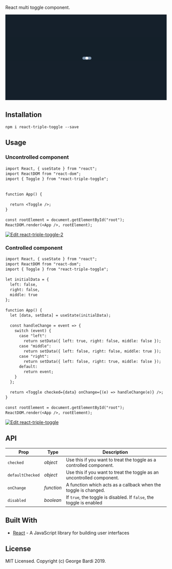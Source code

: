 React multi toggle component.

![Alt text](https://github.com/geobde/react-triple-toggle/blob/master/toggle.gif "Triple Toggle")

## Installation

```
npm i react-triple-toggle --save
```

## Usage

### Uncontrolled component

```
import React, { useState } from "react";
import ReactDOM from "react-dom";
import { Toggle } from "react-triple-toggle";


function App() {

  return <Toggle />;
}

const rootElement = document.getElementById("root");
ReactDOM.render(<App />, rootElement);

```
[![Edit react-triple-toggle-2](https://codesandbox.io/static/img/play-codesandbox.svg)](https://codesandbox.io/s/nice-brook-yzeid?fontsize=14)


### Controlled component

```
import React, { useState } from "react";
import ReactDOM from "react-dom";
import { Toggle } from "react-triple-toggle";

let initialData = {
  left: false,
  right: false,
  middle: true
};

function App() {
  let [data, setData] = useState(initialData);

  const handleChange = event => {
    switch (event) {
      case "left":
        return setData({ left: true, right: false, middle: false });
      case "middle":
        return setData({ left: false, right: false, middle: true });
      case "right":
        return setData({ left: false, right: true, middle: false });
      default:
        return event;
    }
  };

  return <Toggle checked={data} onChange={(e) => handleChange(e)} />;
}

const rootElement = document.getElementById("root");
ReactDOM.render(<App />, rootElement);

```

[![Edit react-triple-toggle](https://codesandbox.io/static/img/play-codesandbox.svg)](https://codesandbox.io/s/react-triple-toggle-zesk5?fontsize=14)



## API

| Prop              | Type       | Description |
|-------------------|------------|-------------|
| `checked`         | _object_  |  Use this if you want to treat the toggle as a controlled component. |
| `defaultChecked`  | _object_  |  Use this if you want to treat the toggle as an uncontrolled component. |
| `onChange`        | _function_ | A function which acts as a callback when the toggle is changed. |
| `disabled`        | _boolean_  | If `true`, the toggle is disabled. If `false`, the toggle is enabled |


## Built With

- [React](https://reactjs.org/) - A JavaScript library for building user interfaces

## License

MIT Licensed. Copyright (c) George Bardi 2019.
